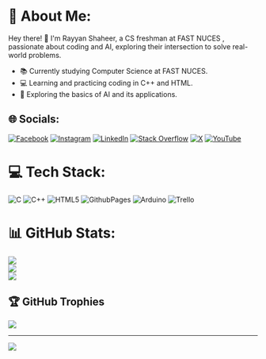 # 💫 About Me:
Hey there! 👋 I'm Rayyan Shaheer, a CS freshman at FAST NUCES , passionate about coding and AI, exploring their intersection to solve real-world problems.

- 📚 Currently studying Computer Science at FAST NUCES.
- 💻 Learning and practicing coding in C++ and HTML.
- 🤖 Exploring the basics of AI and its applications.


## 🌐 Socials:
[![Facebook](https://img.shields.io/badge/Facebook-%231877F2.svg?logo=Facebook&logoColor=white)](https://facebook.com/https://www.facebook.com/RayyanShaheer2/) [![Instagram](https://img.shields.io/badge/Instagram-%23E4405F.svg?logo=Instagram&logoColor=white)](https://www.instagram.com/rayyan_shaheer/) [![LinkedIn](https://img.shields.io/badge/LinkedIn-%230077B5.svg?logo=linkedin&logoColor=white)](https://linkedin.com/in/rayyanshaheer/) [![Stack Overflow](https://img.shields.io/badge/-Stackoverflow-FE7A16?logo=stack-overflow&logoColor=white)](https://stackoverflow.com/users/22467521) [![X](https://img.shields.io/badge/X-black.svg?logo=X&logoColor=white)](https://x.com/rayyanshaheer) [![YouTube](https://img.shields.io/badge/YouTube-%23FF0000.svg?logo=YouTube&logoColor=white)](https://youtube.com/@rayyanshaheer) 

# 💻 Tech Stack:
![C](https://img.shields.io/badge/c-%2300599C.svg?style=flat&logo=c&logoColor=white) ![C++](https://img.shields.io/badge/c++-%2300599C.svg?style=flat&logo=c%2B%2B&logoColor=white) ![HTML5](https://img.shields.io/badge/html5-%23E34F26.svg?style=flat&logo=html5&logoColor=white) ![GithubPages](https://img.shields.io/badge/github%20pages-121013?style=flat&logo=github&logoColor=white) ![Arduino](https://img.shields.io/badge/-Arduino-00979D?style=flat&logo=Arduino&logoColor=white) ![Trello](https://img.shields.io/badge/Trello-%23026AA7.svg?style=flat&logo=Trello&logoColor=white)
# 📊 GitHub Stats:
![](https://github-readme-stats.vercel.app/api?username=rayyanshaheer&theme=radical&hide_border=false&include_all_commits=false&count_private=true)<br/>
![](https://github-readme-streak-stats.herokuapp.com/?user=rayyanshaheer&theme=radical&hide_border=false)<br/>
![](https://github-readme-stats.vercel.app/api/top-langs/?username=rayyanshaheer&theme=radical&hide_border=false&include_all_commits=false&count_private=true&layout=compact)

## 🏆 GitHub Trophies
![](https://github-profile-trophy.vercel.app/?username=rayyanshaheer&theme=radical&no-frame=false&no-bg=false&margin-w=4)

---
[![](https://visitcount.itsvg.in/api?id=rayyanshaheer&icon=0&color=0)](https://visitcount.itsvg.in)

<!-- Proudly created with GPRM ( https://gprm.itsvg.in ) -->